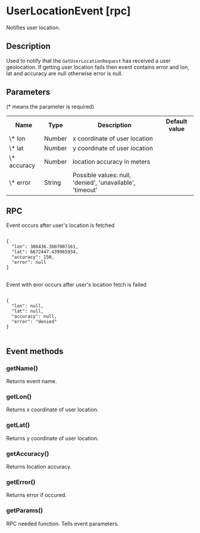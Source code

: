 # UserLocationEvent [rpc]

Notifies user location.

## Description

Used to notify that the ``GetUserLocationRequest`` has received a user geolocation. If getting user location fails then event contains error and lon, lat and accuracy are null otherwise error is null.

## Parameters

(* means the parameter is required)

<table class="table">
<tr>
  <th> Name</th><th> Type</th><th> Description</th><th> Default value</th>
</tr>
<tr>
  <td> \* lon </td><td> Number </td><td> x coordinate of user location </td><td> </td>
</tr>
<tr>
  <td> \* lat </td><td> Number </td><td> y coordinate of user location </td><td> </td>
</tr>
<tr>
  <td> \* accuracy </td><td> Number </td><td> location accuracy in meters </td><td> </td>
</tr>
<tr>
  <td> \* error </td><td> String </td><td> Possible values: null, 'denied', 'unavailable', 'timeout' </td><td> </td>
</tr>
</table>

## RPC

Event occurs after user's location is fetched

<pre class="event-code-block">
<code>
{
  "lon": 386436.3607007161,
  "lat": 6672447.439965934,
  "accuracy": 150,
  "error": null
}
</code>
</pre>

Event with eror occurs after user's location fetch is failed

<pre class="event-code-block">
<code>
{
  "lon": null,
  "lat": null,
  "accuracy": null,
  "error": "denied"
}
</code>
</pre>

## Event methods

### getName()

Returns event name.

### getLon()

Returns x coordinate of user location.

### getLat()

Returns y coordinate of user location.

### getAccuracy()

Returns location accuracy.

### getError()

Returns error if occured.

### getParams()

RPC needed function. Tells event parameters.